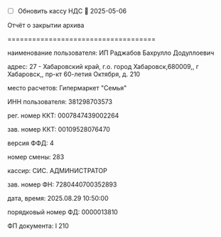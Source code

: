 - [ ] Обновить кассу НДС 🛫 2025-05-06

Отчёт о закрытии архива

====================================

наименование пользователя: ИП Раджабов Бахрулло Додуллоевич

адрес: 27 - Хабаровский край, г.о. город Хабаровск,680009,, г Хабаровск,, пр-кт 60-летия Октября, д. 210

место расчетов: Гипермаркет "Семья"

ИНН пользователя: 381298703573

рег. номер ККТ: 0007847439002264

зав. номер ККТ: 00109528076470

версия ФФД: 4

номер смены: 283

кассир: СИС. АДМИНИСТРАТОР

зав. номер ФН: 7280440700352893

дата, время: 2025.08.29 10:50:00

порядковый номер ФД: 0000013810

ФП документа:  l 210